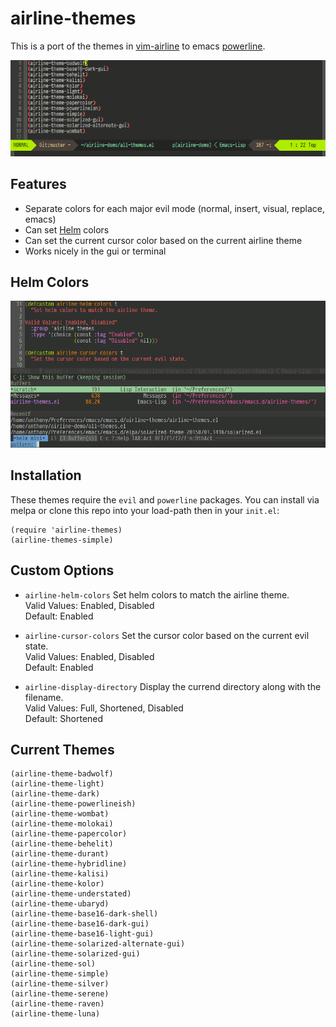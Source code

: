 # airline-themes

This is a port of the themes in [vim-airline](https://github.com/bling/vim-airline) to emacs [powerline](https://github.com/milkypostman/powerline).

[![airline-demo.gif](https://raw.githubusercontent.com/AnthonyDiGirolamo/airline-themes/master/screenshots/airline-demo.gif)](https://raw.githubusercontent.com/AnthonyDiGirolamo/airline-themes/master/screenshots/airline-demo.gif)

## Features

- Separate colors for each major evil mode (normal, insert, visual, replace, emacs)
- Can set [Helm](https://github.com/emacs-helm/helm) colors
- Can set the current cursor color based on the current airline theme
- Works nicely in the gui or terminal

## Helm Colors

[![airline-helm-demo.gif](https://raw.githubusercontent.com/AnthonyDiGirolamo/airline-themes/master/screenshots/airline-helm-demo.gif)](https://raw.githubusercontent.com/AnthonyDiGirolamo/airline-themes/master/screenshots/airline-helm-demo.gif)

## Installation

These themes require the `evil` and `powerline` packages. You can install via
melpa or clone this repo into your load-path then in your `init.el`:

    (require 'airline-themes)
    (airline-themes-simple)

## Custom Options

- `airline-helm-colors` Set helm colors to match the airline theme.<br/>
  Valid Values: Enabled, Disabled<br/>
  Default: Enabled

- `airline-cursor-colors` Set the cursor color based on the current evil state.<br/>
  Valid Values: Enabled, Disabled<br/>
  Default: Enabled

- `airline-display-directory` Display the currend directory along with the filename.<br/>
  Valid Values: Full, Shortened, Disabled<br/>
  Default: Shortened

## Current Themes

    (airline-theme-badwolf)
    (airline-theme-light)
    (airline-theme-dark)
    (airline-theme-powerlineish)
    (airline-theme-wombat)
    (airline-theme-molokai)
    (airline-theme-papercolor)
    (airline-theme-behelit)
    (airline-theme-durant)
    (airline-theme-hybridline)
    (airline-theme-kalisi)
    (airline-theme-kolor)
    (airline-theme-understated)
    (airline-theme-ubaryd)
    (airline-theme-base16-dark-shell)
    (airline-theme-base16-dark-gui)
    (airline-theme-base16-light-gui)
    (airline-theme-solarized-alternate-gui)
    (airline-theme-solarized-gui)
    (airline-theme-sol)
    (airline-theme-simple)
    (airline-theme-silver)
    (airline-theme-serene)
    (airline-theme-raven)
    (airline-theme-luna)
